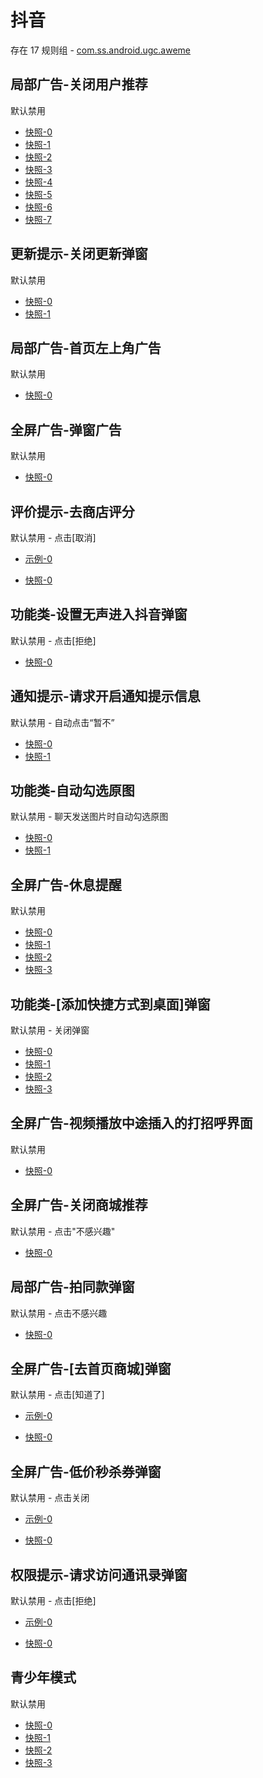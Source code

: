 # 抖音

存在 17 规则组 - [com.ss.android.ugc.aweme](/src/apps/com.ss.android.ugc.aweme.ts)

## 局部广告-关闭用户推荐

默认禁用

- [快照-0](https://i.gkd.li/i/12520943)
- [快照-1](https://i.gkd.li/i/12520962)
- [快照-2](https://i.gkd.li/i/12675396)
- [快照-3](https://i.gkd.li/i/12675129)
- [快照-4](https://i.gkd.li/i/12675245)
- [快照-5](https://i.gkd.li/i/12525387)
- [快照-6](https://i.gkd.li/i/12525389)
- [快照-7](https://i.gkd.li/i/14661956)

## 更新提示-关闭更新弹窗

默认禁用

- [快照-0](https://i.gkd.li/i/12534016)
- [快照-1](https://i.gkd.li/i/13328599)

## 局部广告-首页左上角广告

默认禁用

- [快照-0](https://i.gkd.li/i/12749276)

## 全屏广告-弹窗广告

默认禁用

- [快照-0](https://i.gkd.li/i/12769137)

## 评价提示-去商店评分

默认禁用 - 点击[取消]

- [示例-0](https://github.com/gkd-kit/inspect/assets/38517192/4554c785-39e0-4eac-9cfb-f1b1c2976008)

- [快照-0](https://i.gkd.li/i/13053628)

## 功能类-设置无声进入抖音弹窗

默认禁用 - 点击[拒绝]

- [快照-0](https://i.gkd.li/i/13256087)

## 通知提示-请求开启通知提示信息

默认禁用 - 自动点击“暂不”

- [快照-0](https://i.gkd.li/i/12675129)
- [快照-1](https://i.gkd.li/i/13669790)

## 功能类-自动勾选原图

默认禁用 - 聊天发送图片时自动勾选原图

- [快照-0](https://i.gkd.li/i/12846036)
- [快照-1](https://i.gkd.li/i/12846040)

## 全屏广告-休息提醒

默认禁用

- [快照-0](https://i.gkd.li/i/13241564)
- [快照-1](https://i.gkd.li/i/13372604)
- [快照-2](https://i.gkd.li/i/14160675)
- [快照-3](https://i.gkd.li/i/13372725)

## 功能类-[添加快捷方式到桌面]弹窗

默认禁用 - 关闭弹窗

- [快照-0](https://i.gkd.li/i/13338556)
- [快照-1](https://i.gkd.li/i/13669682)
- [快照-2](https://i.gkd.li/i/14740312)
- [快照-3](https://i.gkd.li/i/14325749)

## 全屏广告-视频播放中途插入的打招呼界面

默认禁用

- [快照-0](https://i.gkd.li/i/13379307)

## 全屏广告-关闭商城推荐

默认禁用 - 点击"不感兴趣"

- [快照-0](https://i.gkd.li/i/13800207)

## 局部广告-拍同款弹窗

默认禁用 - 点击不感兴趣

- [快照-0](https://i.gkd.li/i/13996724)

## 全屏广告-[去首页商城]弹窗

默认禁用 - 点击[知道了]

- [示例-0](https://m.gkd.li/57941037/385f4262-d744-4482-887c-be2e1f0c0943)

- [快照-0](https://i.gkd.li/i/14533732)

## 全屏广告-低价秒杀券弹窗

默认禁用 - 点击关闭

- [示例-0](https://m.gkd.li/57941037/ef703cd7-99af-4e10-8345-9860ed160b8b)

- [快照-0](https://i.gkd.li/i/14585377)

## 权限提示-请求访问通讯录弹窗

默认禁用 - 点击[拒绝]

- [示例-0](https://m.gkd.li/57941037/8f70418d-92f0-4264-83fd-a680350c478e)

- [快照-0](https://i.gkd.li/i/14735280)

## 青少年模式

默认禁用

- [快照-0](https://i.gkd.li/i/14321107)
- [快照-1](https://i.gkd.li/i/14473006)
- [快照-2](https://i.gkd.li/i/14567078)
- [快照-3](https://i.gkd.li/i/14917848)
